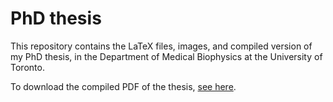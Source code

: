# PhD thesis

This repository contains the LaTeX files, images, and compiled version of my PhD thesis, in the Department of Medical Biophysics at the University of Toronto.

To download the compiled PDF of the thesis, [see here](Hawley_James_R_202111_PhD_thesis.pdf).
